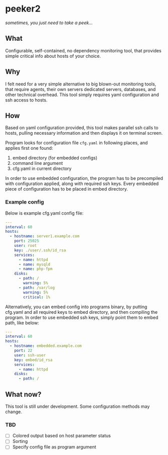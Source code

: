 # peeker2

*sometimes, you just need to take a peek...*

## What

Configurable, self-contained, no dependency monitoring tool, that provides simple critical info about hosts of your choice.

## Why

I felt need for a very simple alternative to big blown-out monitoring tools, that require agents, their own servers dedicated servers, databases, and other technical overhead. This tool simply requires yaml configuration and ssh access to hosts.

## How

Based on yaml configuration provided, this tool makes parallel ssh calls to hosts, pulling necessary information and then displays it on terminal screen.

Program looks for configuration file `cfg.yaml` in following places, and applies first one found:

1. embed directory (for embedded configs)
2. command line argument
3. cfg.yaml in current directory

In order to use embedded configuration, the program has to be precompiled with configuration applied, along with required ssh keys. Every embedded piece of configuration has to be placed in embed directory.

### Example config

Below is example cfg.yaml config file:

```yaml
---
interval: 60
hosts:
  - hostname: server1.example.com
    port: 25025
    user: root
    key: ./user/.ssh/id_rsa
    services:
      - name: httpd
      - name: mysqld
      - name: php-fpm
    disks:
      - path: /
        warning: 5%
      - path: /var/log
        warning: 5%
        critical: 1%
```

Alternatively, you can embed config into programs binary, by putting cfg.yaml and all required keys to embed directory, and then compiling the program. In order to use embedded ssh keys, simply point them to embed path, like below:

```yaml
---
interval: 60
hosts:
  - hostname: embedded.example.com
    port: 22
    user: ssh-user
    key: embed/id_rsa
    services:
      - name: httpd
    disks:
      - path: /
```

## What now?

This tool is still under development. Some configuration methods may change.

### TBD

* [ ] Colored output based on host parameter status
* [ ] Sorting
* [ ] Specify config file as program argument
